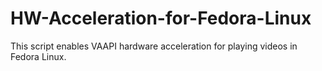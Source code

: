 # HW-Acceleration-for-Fedora-Linux
This script enables VAAPI hardware acceleration for playing videos in Fedora Linux.
